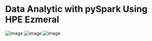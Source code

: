 # Data Analytic with pySpark Using HPE Ezmeral

![image](https://user-images.githubusercontent.com/72959956/120459929-39c63300-c3cb-11eb-9e7a-65189f4367d3.png)
![image](https://user-images.githubusercontent.com/72959956/120459957-4185d780-c3cb-11eb-8011-95e09ab7b9c3.png)
![image](https://user-images.githubusercontent.com/72959956/120460214-801b9200-c3cb-11eb-94c0-e86bb70dad57.png)
